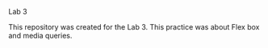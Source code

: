 Lab 3

This repository was created for the Lab 3. This practice was about Flex box and media queries.
